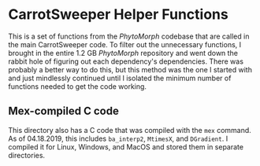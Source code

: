# CarrotSweeper Helper Functions
This is a set of functions from the _PhytoMorph_ codebase that are called in
the main CarrotSweeper code. To filter out the unnecessary functions, I brought
in the entire 1.2 GB _PhytoMorph_ repository and went down the rabbit hole of
figuring out each dependency's dependencies. There was probably a better way to
do this, but this method was the one I started with and just mindlessly
continued until I isolated the minimum number of functions needed to get the
code working. <br />

## Mex-compiled C code
This directory also has a C code that was compiled with the `mex` command. As
of 04.18.2019, this includes `ba_interp2`, `MtimesX`, and `DGradient`. I
compiled it for Linux, Windows, and MacOS and stored them in separate
directories. <br />


